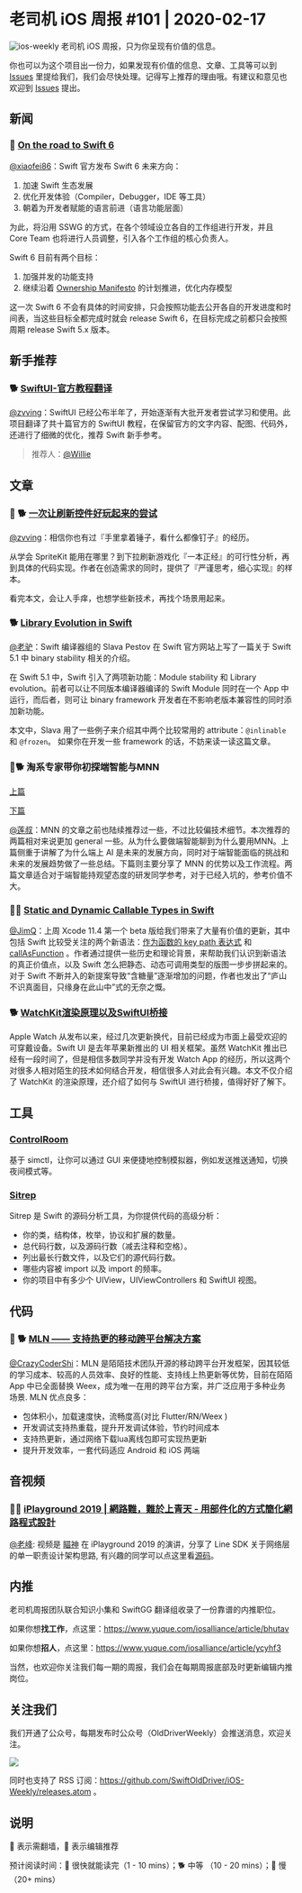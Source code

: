 # 老司机 iOS 周报 #101 | 2020-02-17

![ios-weekly](https://github.com/SwiftOldDriver/iOS-Weekly/blob/master/assets/ios-weekly.png?raw=true)
老司机 iOS 周报，只为你呈现有价值的信息。

你也可以为这个项目出一份力，如果发现有价值的信息、文章、工具等可以到 [Issues](https://github.com/SwiftOldDriver/iOS-Weekly/issues) 里提给我们，我们会尽快处理。记得写上推荐的理由哦。有建议和意见也欢迎到 [Issues](https://github.com/SwiftOldDriver/iOS-Weekly/issues) 提出。

## 新闻

### 🐎 [On the road to Swift 6](https://forums.swift.org/t/on-the-road-to-swift-6/32862)

[@xiaofei86](https://weibo.com/xuyafei86)：Swift 官方发布 Swift 6 未来方向：

1. 加速 Swift 生态发展
2. 优化开发体验（Compiler，Debugger，IDE 等工具）
3. 朝着为开发者赋能的语言前进（语言功能层面）

为此，将沿用 SSWG 的方式，在各个领域设立各自的工作组进行开发，并且 Core Team 也将进行人员调整，引入各个工作组的核心负责人。

Swift 6 目前有两个目标：

1. 加强并发的功能支持
2. 继续沿着 [Ownership Manifesto](https://github.com/apple/swift/blob/master/docs/OwnershipManifesto.md) 的计划推进，优化内存模型

这一次 Swift 6 不会有具体的时间安排，只会按照功能去公开各自的开发进度和时间表，当这些目标全都完成时就会 release Swift 6，在目标完成之前都只会按照周期 release Swift 5.x 版本。

## 新手推荐

### 🐕 [SwiftUI-官方教程翻译](https://github.com/WillieWangWei/SwiftUI-Tutorials)

[@zvving](https://github.com/zvving)：SwiftUI 已经公布半年了，开始逐渐有大批开发者尝试学习和使用。此项目翻译了共十篇官方的 SwiftUI 教程，在保留官方的文字内容、配图、代码外，还进行了细微的优化，推荐 Swift 新手参考。

> 推荐人：[@Willie](https://github.com/WillieWangWei)

## 文章

### 🌟 🐕 [一次让刷新控件好玩起来的尝试](https://mp.weixin.qq.com/s/TOWIpYWfxxtgHE6oYDEd4g)

[@zvving](https://github.com/zvving)：相信你也有过『手里拿着锤子，看什么都像钉子』的经历。

从学会 SpriteKit 能用在哪里？到下拉刷新游戏化『一本正经』的可行性分析，再到具体的代码实现。作者在创造需求的同时，提供了『严谨思考，细心实现』的样本。

看完本文，会让人手痒，也想学些新技术，再找个场景用起来。

### 🐕 [Library Evolution in Swift](https://swift.org/blog/library-evolution/)

[@老驴](https://www.weibo.com/6090610445)：Swift 编译器组的 Slava Pestov 在 Swift 官方网站上写了一篇关于 Swift 5.1 中 binary stability 相关的介绍。

在 Swift 5.1 中，Swift 引入了两项新功能：Module stability 和 Library evolution。前者可以让不同版本编译器编译的 Swift Module 同时在一个 App 中运行，而后者，则可让 binary framework 开发者在不影响老版本兼容性的同时添加新功能。

本文中，Slava 用了一些例子来介绍其中两个比较常用的 attribute：`@inlinable` 和 `@frozen`。 如果你在开发一些 framework 的话，不妨来读一读这篇文章。

### 🌟🐕 淘系专家带你初探端智能与MNN

[上篇](https://mp.weixin.qq.com/s/NUXVB4aK87keQD21wJx3Cw?from=timeline&isappinstalled=0&scene=2&clicktime=1580719278&enterid=1580719278)

[下篇](https://mp.weixin.qq.com/s/mj3_44pvQaXoWP9dW3R0tQ)

[@莲叔](http://aaaron7.github.io/)：MNN 的文章之前也陆续推荐过一些，不过比较偏技术细节。本次推荐的两篇相对来说更加 general 一些。从为什么要做端智能聊到为什么要用MNN。上篇侧重于讲解了为什么端上 AI 是未来的发展方向，同时对于端智能面临的挑战和未来的发展趋势做了一些总结。下篇则主要分享了 MNN 的优势以及工作流程。两篇文章适合对于端智能持观望态度的研发同学参考，对于已经入坑的，参考价值不大。

### 🌟🐢 [Static and Dynamic Callable Types in Swift](https://nshipster.com/callable/)

[@JimQ](https://github.com/waz0820)：上周 Xcode 11.4 第一个 beta 版给我们带来了大量有价值的更新，其中包括 Swift 比较受关注的两个新语法：[作为函数的 key path 表达式](https://github.com/apple/swift-evolution/blob/master/proposals/0249-key-path-literal-function-expressions.md) 和 [callAsFunction](https://github.com/apple/swift-evolution/blob/master/proposals/0253-callable.md) 。作者通过提供一些历史和理论背景，来帮助我们认识到新语法的真正价值点，以及 Swift 怎么把静态、动态可调用类型的版图一步步拼起来的。对于 Swift 不断并入的新提案导致“含糖量”逐渐增加的问题，作者也发出了“庐山不识真面目，只缘身在此山中”式的无奈之慨。

### 🐕 [WatchKit渲染原理以及SwiftUI桥接](https://dreampiggy.com/2019/12/10/WatchKit渲染原理以及SwiftUI桥接/)
Apple Watch 从发布以来，经过几次更新换代，目前已经成为市面上最受欢迎的可穿戴设备。Swift UI 是去年苹果新推出的 UI 相关框架。虽然 WatchKit 推出已经有一段时间了，但是相信多数同学并没有开发 Watch App 的经历，所以这两个对很多人相对陌生的技术如何结合开发，相信很多人对此会有兴趣。本文不仅介绍了 WatchKit 的渲染原理，还介绍了如何与 SwiftUI 进行桥接，值得好好了解下。

## 工具

### [ControlRoom](https://github.com/twostraws/ControlRoom)

基于 simctl，让你可以通过 GUI 来便捷地控制模拟器，例如发送推送通知，切换夜间模式等。

### [Sitrep](https://github.com/twostraws/Sitrep)

Sitrep 是 Swift 的源码分析工具，为你提供代码的高级分析：

- 你的类，结构体，枚举，协议和扩展的数量。
- 总代码行数，以及源码行数（减去注释和空格）。
- 列出最长行数文件，以及它们的源代码行数。
- 哪些内容被 import 以及 import 的频率。
- 你的项目中有多少个 UIView，UIViewControllers 和 SwiftUI 视图。

## 代码

### 🌟 🐕 [MLN —— 支持热更的移动跨平台解决方案](https://mp.weixin.qq.com/s/I4FRuC81AOgaNSEROrJVWw)

[@CrazyCoderShi](https://github.com/CrazyCoderShi)：MLN 是陌陌技术团队开源的移动跨平台开发框架，因其较低的学习成本、较高的人员效率、良好的性能、支持线上热更新等优势，目前在陌陌 App 中已全面替换 Weex，成为唯一在用的跨平台方案，并广泛应用于多种业务场景. MLN 优点良多：

- 包体积小，加载速度快，流畅度高(对比 Flutter/RN/Weex )
- 开发调试支持热重载，提升开发调试体验，节约时间成本
- 支持热更新，通过网络下载lua离线包即可实现热更新
- 提升开发效率，一套代码适应 Android 和 iOS 两端

## 音视频

### 🌟🚧 [iPlayground 2019 | 網路難，難於上青天 - 用部件化的方式簡化網路程式設計](https://www.youtube.com/watch?v=Xk4HZfW6vK0&list=PLJN8Q2M8xECkvIbNFM30Bu91qbN92SXND&index=14)

[@老峰](https://github.com/GesanTung): 视频是 [瞄神](https://weibo.com/u/2210132365) 在 iPlayground 2019 的演讲，分享了 Line SDK 关于网络层的单一职责设计架构思路, 有兴趣的同学可以点这里看[源码](https://github.com/line/line-sdk-ios-swift/tree/master/LineSDK/LineSDK/Networking/Client)。


## 内推

老司机周报团队联合知识小集和 SwiftGG 翻译组收录了一份靠谱的内推职位。

如果你想**找工作**，点这里：https://www.yuque.com/iosalliance/article/bhutav

如果你想**招人**，点这里：https://www.yuque.com/iosalliance/article/ycyhf3

当然，也欢迎你关注我们每一期的周报，我们会在每期周报底部及时更新编辑内推岗位。

## 关注我们

我们开通了公众号，每期发布时公众号（OldDriverWeekly）会推送消息，欢迎关注。

![](https://github.com/SwiftOldDriver/iOS-Weekly/blob/master/assets/qrcode_for_wechat.jpg?raw=true)

同时也支持了 RSS 订阅：https://github.com/SwiftOldDriver/iOS-Weekly/releases.atom 。

## 说明

🚧 表示需翻墙，🌟 表示编辑推荐

预计阅读时间：🐎 很快就能读完（1 - 10 mins）；🐕 中等 （10 - 20 mins）；🐢 慢（20+ mins）



